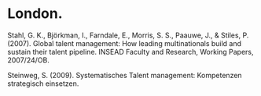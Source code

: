 # London.

Stahl, G. K., Björkman, I., Farndale, E., Morris, S. S., Paauwe, J., & Stiles, P. (2007). Global talent management: How leading multinationals build and sustain their talent pipeline. INSEAD Faculty and Research, Working Papers, 2007/24/OB.

Steinweg, S. (2009). Systematisches Talent management: Kompetenzen strategisch einsetzen.